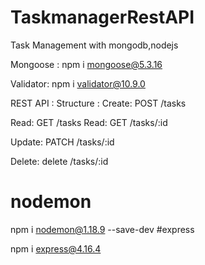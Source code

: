 # TaskmanagerRestAPI
Task Management with mongodb,nodejs

Mongoose :
npm i mongoose@5.3.16

Validator:
npm i validator@10.9.0

REST API : Structure :
Create: POST /tasks

Read: GET /tasks
Read: GET /tasks/:id

Update:
PATCH /tasks/:id

Delete:
delete /tasks/:id

# nodemon
npm i nodemon@1.18.9 --save-dev
#express

npm i express@4.16.4
